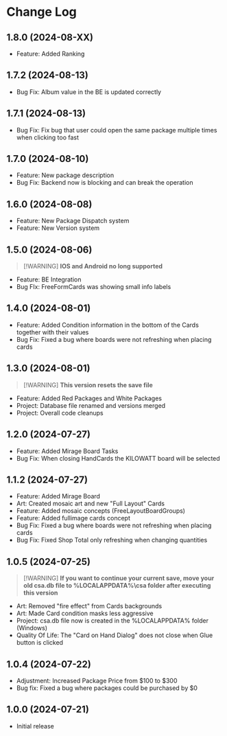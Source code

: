 # Change Log

## 1.8.0 (2024-08-XX)
- Feature: Added Ranking

## 1.7.2 (2024-08-13)
- Bug Fix: Album value in the BE is updated correctly

## 1.7.1 (2024-08-13)
- Bug Fix: Fix bug that user could open the same package multiple times when clicking too fast

## 1.7.0 (2024-08-10)
- Feature: New package description
- Bug Fix: Backend now is blocking and can break the operation

## 1.6.0 (2024-08-08)
- Feature: New Package Dispatch system
- Feature: New Version system

## 1.5.0 (2024-08-06)
> [!WARNING] **IOS and Android no long supported**
- Feature: BE Integration
- Bug FIx: FreeFormCards was showing small info labels

## 1.4.0 (2024-08-01)
- Feature: Added Condition information in the bottom of the Cards together with their values
- Bug Fix: Fixed a bug where boards were not refreshing when placing cards

## 1.3.0 (2024-08-01)
> [!WARNING] **This version resets the save file**
- Feature: Added Red Packages and White Packages
- Project: Database file renamed and versions merged
- Project: Overall code cleanups

## 1.2.0 (2024-07-27)
- Feature: Added Mirage Board Tasks
- Bug Fix: When closing HandCards the KILOWATT board will be selected

## 1.1.2 (2024-07-27)
- Feature: Added Mirage Board
- Art: Created mosaic art and new "Full Layout" Cards
- Feature: Added mosaic concepts (FreeLayoutBoardGroups)
- Feature: Added fullimage cards concept
- Bug Fix: Fixed a bug where boards were not refreshing when placing cards
- Bug Fix: Fixed Shop Total only refreshing when changing quantities

## 1.0.5 (2024-07-25)
> [!WARNING] **If you want to continue your current save, move your old csa.db file to %LOCALAPPDATA%\csa folder after executing this version**  
- Art: Removed "fire effect" from Cards backgrounds
- Art: Made Card condition masks less aggressive
- Project: csa.db file now is created in the %LOCALAPPDATA% folder (Windows)
- Quality Of Life: The "Card on Hand Dialog" does not close when Glue button is clicked 

## 1.0.4 (2024-07-22)
- Adjustment: Increased Package Price from $100 to $300
- Bug fix: Fixed a bug where packages could be purchased by $0

## 1.0.0 (2024-07-21)
- Initial release